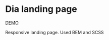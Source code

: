 # Dia landing page

<a href="https://romamykhalchuk.github.io/layout_dia/">DEMO</a>

Responsive landing page. Used BEM and SCSS
